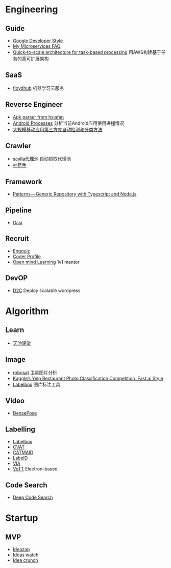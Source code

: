 # Engineering

## Guide

* [Google Developer Style](https://developers.google.com/style/highlights) [](http://www.shenjian.io)
* [My Microservices FAQ](https://jimmybogard.com/my-microservices-faq)
* [Quick-to-scale architecture for task-based processing](http://www.bnikolic.co.uk/blog/quick-scaling-aws.html)  用AWS构建基于任务的高可扩展架构

## SaaS

* [floydhub](https://www.floydhub.com/) 机器学习云服务

## Reverse Engineer

* [Apk parser from hsiafan](https://github.com/hsiafan/apk-parser)
* [Android Processes](https://github.com/jaredrummler/AndroidProcesses) 分析当前Android应用使用进程情况
* [大规模移动应用第三方库自动检测和分类方法](http://www.jos.org.cn/html/2017/6/5221.htm)

## Crawler

* [scylla代理池](https://scylla.wildcat.io/) 自动抓取代理池
* [神箭手](http://www.shenjian.io)

## Framework

* [Patterns — Generic Repository with Typescript and Node.js](https://hackernoon.com/generic-repository-with-typescript-and-node-js-731c10a1b98e)

## Pipeline

* [Gaia](https://github.com/gaia-pipeline/gaia)

## Recruit

* [Engquiz](http://www.engquiz.me/)
* [Coder Profile](https://www.coderlist.io/)
* [Open mind Learning](https://www.openmindlearning.com/) 1v1 mentor

## DevOP

* [D2C](https://d2c.io/stackhub/wordpress-light) Deploy scalable wordpress

# Algorithm

## Learn

* [天池课堂](https://tianchi.aliyun.com/learn/index.htm)

## Image

* [robosat](https://github.com/mapbox/robosat)  卫星图片分析
* [Kaggle’s Yelp Restaurant Photo Classification Competition, Fast.ai Style](https://harveynick.com/2018/06/24/kaggles-yelp-restaurant-photo-classification-competition-fast-ai-style-part-1/)
* [Labelbox](https://github.com/Labelbox/Labelbox)  图片标注工具

## Video

* [DensePose](http://densepose.org/)

## Labelling

* [Labelbox](https://github.com/Labelbox/Labelbox)
* [CVAT](https://github.com/opencv/cvat)
* [CATMAID](https://catmaid.readthedocs.io/en/stable/introduction.html)
* [LabelD](https://github.com/sweppner/labeld)
* [VIA](http://www.robots.ox.ac.uk/~vgg/software/via/)
* [VoTT](https://github.com/Microsoft/VoTT) Electron-based

## Code Search

* [Deep Code Search](https://blog.acolyer.org/2018/06/26/deep-code-search/)

# Startup

## MVP
* [Ideazap](https://ideazap.xyz/)
* [Ideas watch](https://www.ideaswatch.com/)
* [Idea crunch](https://www.idea-crunch.com/)
